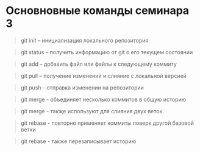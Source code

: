 # Основновные команды семинара 3

> git init – инициализация локального репозитория

> git status – получить информацию от git о его текущем состоянии

> git add – добавить файл или файлы к следующему коммиту

> git pull – получение изменений и слияние с локальной версией

> git push - отправка изменении на репозитории

> git merge - объединяет несколько коммитов в общую историю 

> git merge - такҗе используют для слияния двух веток.

> git rebase - повторно применяет коммиты поверх другой базовой ветки

> git rebase - также перезаписывает историю